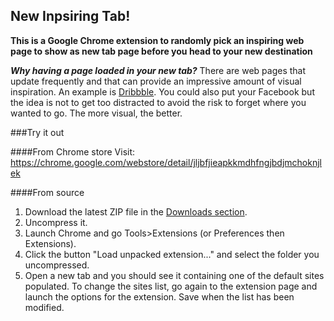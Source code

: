 ## New Inpsiring Tab!

**This is a Google Chrome extension to randomly pick an inspiring web page to show as new tab page before you head to your new destination**

***Why having a page loaded in your new tab?***
There are web pages that update frequently and that can provide an impressive amount of visual inspiration. An example is [Dribbble](http://dribbble.com/).
You could also put your Facebook but the idea is not to get too distracted to avoid the risk to forget where you wanted to go. The more visual, the better.

###Try it out

####From Chrome store
Visit: https://chrome.google.com/webstore/detail/jljbfjieapkkmdhfngjbdjmchoknjlek

####From source
1. Download the latest ZIP file in the [Downloads section](https://github.com/nuthinking/New-Inspiring-Tab-/downloads).
2. Uncompress it.
3. Launch Chrome and go Tools>Extensions (or Preferences then Extensions).
4. Click the button "Load unpacked extension..." and select the folder you uncompressed.
5. Open a new tab and you should see it containing one of the default sites populated. To change the sites list, go again to the extension page and launch the options for the extension. Save when the list has been modified.
